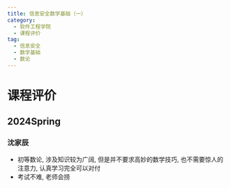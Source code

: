 ```yaml
---
title: 信息安全数学基础（一）
category:
  - 软件工程学院
  - 课程评价
tag:
  - 信息安全
  - 数学基础
  - 数论
---
```


# 课程评价
## 2024Spring
### 沈家辰
- 初等数论, 涉及知识较为广阔, 但是并不要求高妙的数学技巧, 也不需要惊人的注意力, 认真学习完全可以对付
- 考试不难, 老师会捞
